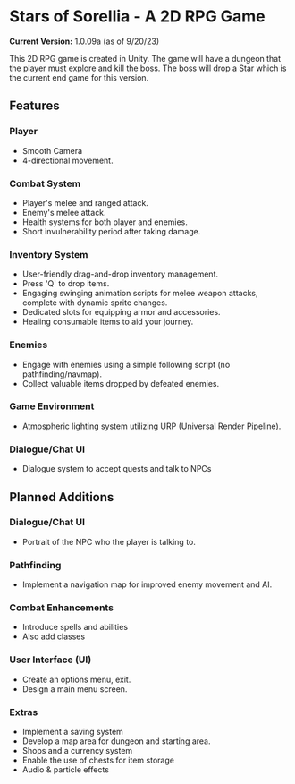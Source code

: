 # Stars of Sorellia - A 2D RPG Game

**Current Version:** 1.0.09a (as of 9/20/23)

This 2D RPG game is created in Unity. The game will have a dungeon that the player must explore and kill the boss. The boss will drop a Star which is the current end game for this version. 

## Features

### Player
- Smooth Camera
- 4-directional movement.

### Combat System
- Player's melee and ranged attack.
- Enemy's melee attack.
- Health systems for both player and enemies.
- Short invulnerability period after taking damage.

### Inventory System
- User-friendly drag-and-drop inventory management.
- Press 'Q' to drop items.
- Engaging swinging animation scripts for melee weapon attacks, complete with dynamic sprite changes.
- Dedicated slots for equipping armor and accessories.
- Healing consumable items to aid your journey.

### Enemies
- Engage with enemies using a simple following script (no pathfinding/navmap).
- Collect valuable items dropped by defeated enemies.

### Game Environment
- Atmospheric lighting system utilizing URP (Universal Render Pipeline).

### Dialogue/Chat UI
- Dialogue system to accept quests and talk to NPCs

## Planned Additions

### Dialogue/Chat UI
- Portrait of the NPC who the player is talking to.

### Pathfinding
- Implement a navigation map for improved enemy movement and AI.

### Combat Enhancements
- Introduce spells and abilities 
- Also add classes 

### User Interface (UI)
- Create an options menu, exit.
- Design a main menu screen.

### Extras
- Implement a saving system
- Develop a map area for dungeon and starting area.
- Shops and a currency system
- Enable the use of chests for item storage
- Audio & particle effects
